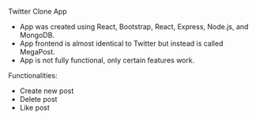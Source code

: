 Twitter Clone App

- App was created using React, Bootstrap, React, Express, Node.js, and MongoDB.
- App frontend is almost identical to Twitter but instead is called MegaPost.
- App is not fully functional, only certain features work. 

Functionalities:
- Create new post
- Delete post
- Like post
